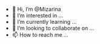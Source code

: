 - 👋 Hi, I’m @Mizarina
- 👀 I’m interested in ...
- 🌱 I’m currently learning ...
- 💞️ I’m looking to collaborate on ...
- 📫 How to reach me ...

<!---
Mizarina/Mizarina is a ✨ special ✨ repository because its `README.md` (this file) appears on your GitHub profile.
You can click the Preview link to take a look at your changes.
--->
